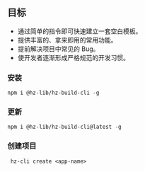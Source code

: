 ## 目标

- 通过简单的指令即可快速建立一套空白模板。
- 提供丰富的、拿来即用的常用功能。
- 提前解决项目中常见的 Bug。
- 使开发者逐渐形成严格规范的开发习惯。

### 安装
```
npm i @hz-lib/hz-build-cli -g
```

### 更新
```
npm i @hz-lib/hz-build-cli@latest -g
```
### 创建项目
```
 hz-cli create <app-name>
```
